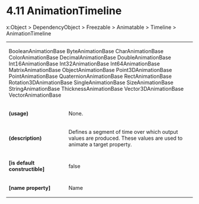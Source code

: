 <html dir="LTR" xmlns:mshelp="http://msdn.microsoft.com/mshelp" xmlns:ddue="http://ddue.schemas.microsoft.com/authoring/2003/5" xmlns:xlink="http://www.w3.org/1999/xlink" xmlns:tool="http://www.microsoft.com/tooltip"><body><input type="hidden" id="userDataCache" class="userDataStyle"><input type="hidden" id="hiddenScrollOffset"><img id="dropDownImage" style="display:none; height:0; width:0;" src="../local/drpdown.gif"><img id="dropDownHoverImage" style="display:none; height:0; width:0;" src="../local/drpdown_orange.gif"><img id="collapseImage" style="display:none; height:0; width:0;" src="../local/collapse.gif"><img id="expandImage" style="display:none; height:0; width:0;" src="../local/exp.gif"><img id="collapseAllImage" style="display:none; height:0; width:0;" src="../local/collall.gif"><img id="expandAllImage" style="display:none; height:0; width:0;" src="../local/expall.gif"><img id="copyImage" style="display:none; height:0; width:0;" src="../local/copycode.gif"><img id="copyHoverImage" style="display:none; height:0; width:0;" src="../local/copycodeHighlight.gif"><div id="header"><h1 class="heading">4.11 AnimationTimeline</h1></div><div id="mainSection"><div id="mainBody"><div id="allHistory" class="saveHistory" onsave="saveAll()" onload="loadAll()"></div>
				<p xmlns:wsd="http://wsdev.schemas.microsoft.com/authoring/2008/2" xmlns:msxsl="urn:schemas-microsoft-com:xslt" xmlns:script="urn:script" xmlns:build="urn:build">
				</p>
			<div id="sectionSection0" class="section" name="collapseableSection"><content xmlns="http://ddue.schemas.microsoft.com/authoring/2003/5" xmlns:wsd="http://wsdev.schemas.microsoft.com/authoring/2008/2" xmlns:msxsl="urn:schemas-microsoft-com:xslt" xmlns:script="urn:script" xmlns:build="urn:build">
				</content></div><div id="sectionSection1" class="section" name="collapseableSection"><content xmlns="http://ddue.schemas.microsoft.com/authoring/2003/5" xmlns:wsd="http://wsdev.schemas.microsoft.com/authoring/2008/2" xmlns:msxsl="urn:schemas-microsoft-com:xslt" xmlns:script="urn:script" xmlns:build="urn:build">
					<p xmlns="">
						<mshelp:link keywords="32151b2e-6b09-45cd-afba-003da191b81a" tabindex="0">x:Object</mshelp:link> &gt; <mshelp:link keywords="35952578-1b00-44af-ab0a-4726a2e04bd8" tabindex="0">DependencyObject</mshelp:link> &gt; <mshelp:link keywords="0241894c-a4ed-4718-a177-88538350b16d" tabindex="0">Freezable</mshelp:link> &gt; <mshelp:link keywords="c50528fb-347f-48aa-9135-fc84b024ea72" tabindex="0">Animatable</mshelp:link> &gt; <mshelp:link keywords="c9e69344-52e7-4567-86d4-deea62e77be1" tabindex="0">Timeline</mshelp:link> &gt; AnimationTimeline</p>
					<p xmlns=""><b></b></p><table class="ProtocolAuthoredTable" xmlns=""><tr>
								<td colspan="2">
									<p>
										<mshelp:link keywords="a9666c0f-757b-4058-b0ba-3d26004da7c7" tabindex="0">BooleanAnimationBase</mshelp:link> <mshelp:link keywords="40bed7cf-49fa-440e-bd6f-e757f8824793" tabindex="0">ByteAnimationBase</mshelp:link> <mshelp:link keywords="68cbd76c-8ed7-46d3-9c9f-a305a1e60f7a" tabindex="0">CharAnimationBase</mshelp:link> <mshelp:link keywords="875fbb08-c10b-423b-804e-4bf0b0be1697" tabindex="0">ColorAnimationBase</mshelp:link> <mshelp:link keywords="3972ecaf-49d1-44b9-8ceb-a98d7f9dddb3" tabindex="0">DecimalAnimationBase</mshelp:link> <mshelp:link keywords="c8230d8e-8258-486e-8c48-73de811e3b03" tabindex="0">DoubleAnimationBase</mshelp:link> <mshelp:link keywords="e580a437-af8b-4751-a7ca-ae0dcf2f909c" tabindex="0">Int16AnimationBase</mshelp:link> <mshelp:link keywords="58b3e2f6-35c4-46e1-ae8b-2c6d27d4abda" tabindex="0">Int32AnimationBase</mshelp:link> <mshelp:link keywords="def81aea-f47f-4e44-95bf-032bc08af9cb" tabindex="0">Int64AnimationBase</mshelp:link> <mshelp:link keywords="4a446f0a-1bd2-41c9-bc70-6ee3b3ed6b86" tabindex="0">MatrixAnimationBase</mshelp:link> <mshelp:link keywords="94b5c717-2cc9-4e4a-b5cb-4eaa85e85a99" tabindex="0">ObjectAnimationBase</mshelp:link> <mshelp:link keywords="65afdb56-f958-4f34-90f7-9a9ba56b740d" tabindex="0">Point3DAnimationBase</mshelp:link> <mshelp:link keywords="aff9d155-36e0-4ee3-8278-b8a7cad5b7af" tabindex="0">PointAnimationBase</mshelp:link> <mshelp:link keywords="2fbd4fc8-b6fe-4d1a-a798-e1436afdd043" tabindex="0">QuaternionAnimationBase</mshelp:link> <mshelp:link keywords="6248f4bf-275c-413d-95b8-792d532d0aef" tabindex="0">RectAnimationBase</mshelp:link> <mshelp:link keywords="65c80c85-a875-498b-b56a-dc2663c257fd" tabindex="0">Rotation3DAnimationBase</mshelp:link> <mshelp:link keywords="827da033-afca-43b5-8211-871ab56950a7" tabindex="0">SingleAnimationBase</mshelp:link> <mshelp:link keywords="638abbc0-f5d1-4991-bd66-645d733f142f" tabindex="0">SizeAnimationBase</mshelp:link> <mshelp:link keywords="3eb202da-c445-4f24-9029-1f06ce549ea6" tabindex="0">StringAnimationBase</mshelp:link> <mshelp:link keywords="d6709be3-924b-4dd8-9c94-030727e339bb" tabindex="0">ThicknessAnimationBase</mshelp:link> <mshelp:link keywords="be9701f4-4366-47e3-99c7-88c29008a5fc" tabindex="0">Vector3DAnimationBase</mshelp:link> <mshelp:link keywords="82ef18e5-cb75-4ecc-a2ef-7b8ac3f072ce" tabindex="0">VectorAnimationBase</mshelp:link></p>
								</td>
							</tr><tr>
							<td>
								<p>
									<b>(usage)</b>
								</p>
							</td>
							<td>
								<p>None.</p>
							</td>
						</tr><tr>
							<td>
								<p>
									<b>(description)</b>
								</p>
							</td>
							<td>
								<p>Defines a segment of time over which output values are produced. These values are used to animate a target property.</p>
							</td>
						</tr><tr>
							<td>
								<p>
									<b>[is default constructible]</b>
								</p>
							</td>
							<td>
								<p>false</p>
							</td>
						</tr><tr>
							<td>
								<p>
									<b>[name property]</b>
								</p>
							</td>
							<td>
								<p>Name</p>
							</td>
						</tr></table>
				</content></div><!--[if gte IE 5]>
			<tool:tip element="languageFilterToolTip" avoidmouse="false"/>
		<![endif]--></div><a name="feedback"></a><span></span></div></body></html>
